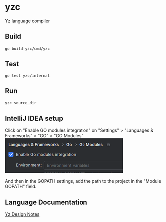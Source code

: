 # yzc
Yz language compiler 

## Build 

```shell
go build yzc/cmd/yzc
```

## Test
```shell
go test yzc/internal
```

## Run
```shell
yzc source_dir 
```

## IntelliJ IDEA setup

Click on "Enable GO modules integration"  on "Settings" > "Languages & Frameworks" > "GO" > "GO Modules"  
![img.png](doc/img.png)

And then in the GOPATH settings, add the path to the project in the "Module GOPATH" field.

## Language Documentation

[Yz Design Notes](https://github.com/oscarryz/yz-design-notes)
 
